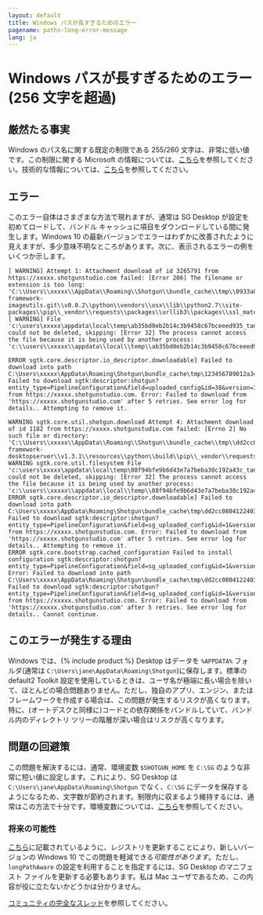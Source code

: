 ```yaml
---
layout: default
title: Windows パスが長すぎるためのエラー
pagename: paths-long-error-message
lang: ja
---
```


# Windows パスが長すぎるためのエラー(256 文字を超過)

## 厳然たる事実

Windows のパス名に関する既定の制限である 255/260 文字は、非常に低い値です。この制限に関する Microsoft の情報については、[こちら](https://docs.microsoft.com/ja/windows/win32/fileio/naming-a-file?redirectedfrom=MSDN#maximum-path-length-limitation)を参照してください。技術的な情報については、[こちら](https://docs.microsoft.com/ja/windows/win32/fileio/maximum-file-path-limitation)を参照してください。

## エラー

このエラー自体はさまざまな方法で現れますが、通常は SG Desktop が設定を初めてロードして、バンドル キャッシュに項目をダウンロードしている間に発生します。Windows 10 の最新バージョンでエラーはわずかに改善されたように見えますが、多少意味不明なところがあります。次に、表示されるエラーの例をいくつか示します。

```
[ WARNING] Attempt 1: Attachment download of id 3265791 from https://xxxxx.shotgunstudio.com failed: [Error 206] The filename or extension is too long: 'C:\\Users\\xxxxx\\AppData\\Roaming\\Shotgun\\bundle_cache\\tmp\\0933a8b9a91440a2baf3dd7df44b40ce\\bundle_cache\\git\\tk-framework-imageutils.git\\v0.0.2\\python\\vendors\\osx\\lib\\python2.7\\site-packages\\pip\\_vendor\\requests\\packages\\urllib3\\packages\\ssl_match_hostname'
[ WARNING] File 'c:\users\xxxxx\appdata\local\temp\ab35bd0eb2b14c3b9458c67bceeed935_tank.zip' could not be deleted, skipping: [Error 32] The process cannot access the file because it is being used by another process: 'c:\\users\\xxxxx\\appdata\\local\\temp\\ab35bd0eb2b14c3b9458c67bceeed935_tank.zip'
```

```
ERROR sgtk.core.descriptor.io_descriptor.downloadable] Failed to download into path C:\Users\xxxxx\AppData\Roaming\Shotgun\bundle_cache\tmp\123456789012a34b567c890d1e23456: Failed to download sgtk:descriptor:shotgun?entity_type=PipelineConfiguration&field=uploaded_config&id=38&version=123456 from https://xxxxx.shotgunstudio.com. Error: Failed to download from 'https://xxxxx.shotgunstudio.com' after 5 retries. See error log for details.. Attempting to remove it.
```

```
WARNING sgtk.core.util.shotgun.download Attempt 4: Attachment download of id 1182 from https://xxxxx.shotgunstudio.com failed: [Errno 2] No such file or directory: 'C:\\Users\\xxxxx\\AppData\\Roaming\\Shotgun\\bundle_cache\\tmp\\dd2cc0804122403a87ac71efccd383ea\\bundle_cache\\app_store\\tk-framework-desktopserver\\v1.3.1\\resources\\python\\build\\pip\\_vendor\\requests\\packages\\urllib3\\packages\\ssl_match_hostname\\_implementation.py'
WARNING sgtk.core.util.filesystem File 'c:\users\xxxxx\appdata\local\temp\08f94bfe9b6d43e7a7beba30c192a43c_tank.zip' could not be deleted, skipping: [Error 32] The process cannot access the file because it is being used by another process: 'c:\\users\\xxxxx\\appdata\\local\\temp\\08f94bfe9b6d43e7a7beba30c192a43c_tank.zip'
ERROR sgtk.core.descriptor.io_descriptor.downloadable] Failed to download into path C:\Users\xxxxx\AppData\Roaming\Shotgun\bundle_cache\tmp\dd2cc0804122403a87ac71efccd383ea: Failed to download sgtk:descriptor:shotgun?entity_type=PipelineConfiguration&field=sg_uploaded_config&id=1&version=1182 from https://xxxxx.shotgunstudio.com. Error: Failed to download from 'https://xxxxx.shotgunstudio.com' after 5 retries. See error log for details.. Attempting to remove it.
ERROR sgtk.core.bootstrap.cached_configuration Failed to install configuration sgtk:descriptor:shotgun?entity_type=PipelineConfiguration&field=sg_uploaded_config&id=1&version=1182. Error: Failed to download into path C:\Users\xxxxx\AppData\Roaming\Shotgun\bundle_cache\tmp\dd2cc0804122403a87ac71efccd383ea: Failed to download sgtk:descriptor:shotgun?entity_type=PipelineConfiguration&field=sg_uploaded_config&id=1&version=1182 from https://xxxxx.shotgunstudio.com. Error: Failed to download from 'https://xxxxx.shotgunstudio.com' after 5 retries. See error log for details.. Cannot continue.
```

## このエラーが発生する理由

Windows では、{% include product %} Desktop はデータを `%APPDATA%` フォルダ(通常は `C:\Users\jane\AppData\Roaming\Shotgun`)に保存します。標準の default2 Toolkit 設定を使用しているときは、ユーザ名が極端に長い場合を除いて、ほとんどの場合問題ありません。ただし、独自のアプリ、エンジン、またはフレームワークを作成する場合は、この問題が発生するリスクが高くなります。特に、(オートデスクと同様に)コードとの依存関係をバンドルしていて、バンドル内のディレクトリ ツリーの階層が深い場合はリスクが高くなります。

## 問題の回避策

この問題を解決するには、通常、環境変数 `$SHOTGUN_HOME` を `C:\SG` のような非常に短い値に設定します。これにより、SG Desktop は `C:\Users\jane\AppData\Roaming\Shotgun` でなく、`C:\SG` にデータを保存するようになるため、文字数が節約されます。制限内に収まるよう維持するには、通常はこの方法で十分です。環境変数については、[こちら](https://developer.shotgridsoftware.com/tk-core/initializing.html?#environment-variables)を参照してください。

### 将来の可能性

[こちら](https://docs.microsoft.com/ja/windows/win32/fileio/maximum-file-path-limitation#enable-long-paths-in-windows-10-version-1607-and-later)に記載されているように、レジストリを更新することにより、新しいバージョンの Windows 10 でこの問題を軽減できる*可能性があります*。ただし、`longPathAware` の設定を利用することを指定するには、SG Desktop のマニフェスト ファイルを更新する必要もあります。私は Mac ユーザであるため、この内容が役に立たないかどうかは分かりません。

[コミュニティの完全なスレッド](https://community.shotgridsoftware.com/t/errors-due-to-windows-paths-too-long-256-characters/10101)を参照してください。

